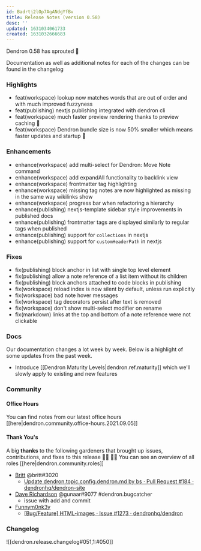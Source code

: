 ```yaml
---
id: Badrtj2lOp7AgANdgYfBv
title: Release Notes (version 0.58)
desc: ''
updated: 1631034061733
created: 1631032666683
---
```



Dendron 0.58 has sprouted  🌱

Documentation as well as additional notes for each of the changes can be found in the changelog 

### Highlights
- feat(workspace) lookup now matches words that are out of order and with much improved fuzzyness
- feat(publishing) nextjs publishing integrated with dendron cli
- feat(workspace) much faster preview rendering thanks to preview caching 🚀
- feat(workspace) Dendron bundle size is now 50% smaller which means faster updates and startup 🚀

### Enhancements
- enhance(workspace) add multi-select for Dendron: Move Note command
- enhance(workspace) add expandAll functionality to backlink view
- enhance(workspace) frontmatter tag highlighting
- enhance(workspace) missing tag notes are now highlighted as missing in the same way wikilinks show
- enhance(workspace) progress bar when refactoring a hierarchy
- enhance(publishing) nextjs-template sidebar style improvements in published docs
- enhance(publishing) frontmatter tags are displayed similarly to regular tags when published
- enhance(publishing) support for `collections` in nextjs 
- enhance(publishing) support for `customHeaderPath` in nextjs

### Fixes
- fix(publishing) block anchor in list with single top level element
- fix(publishing) allow a note reference of a list item without its children
- fix(publishing) block anchors attached to code blocks in publishing
- fix(workspace) reload index is now silent by default, unless run explicitly
- fix(workspace) bad note hover messages
- fix(workspace) tag decorators persist after text is removed
- fix(workspace) don't show multi-select modifier on rename
- fix(markdown) links at the top and bottom of a note reference were not clickable


### Docs


Our documentation changes a lot week by week. Below is a highlight of some updates from the past week.

- Introduce [[Dendron Maturity Levels|dendron.ref.maturity]] which we'll slowly apply to existing and new features

### Community

#### Office Hours

<!-- TODO: update the link -->
You can find notes from our latest office hours [[here|dendron.community.office-hours.2021.09.05]]

#### Thank You's

A big **thanks** to the following gardeners that brought up issues, contributions, and fixes to this release :man_farmer: :woman_farmer: 
You can see an overview of all roles [[here|dendron.community.roles]]

- [Britt](https://github.com/bs) @britt#3020
    - [Update dendron.topic.config.dendron.md by bs · Pull Request #184 · dendronhq/dendron-site](https://github.com/dendronhq/dendron-site/pull/184)
- [Dave Richardson](https://github.com/djradon) @gunaar#9077 
    #dendron.bugcatcher
    - issue with add and commit
- [Funnym0nk3y](https://github.com/funnym0nk3y)
    - [[Bug/Feature] HTML-images · Issue #1273 · dendronhq/dendron](https://github.com/dendronhq/dendron/issues/1273)

### Changelog
![[dendron.release.changelog#051,1:#050]]


